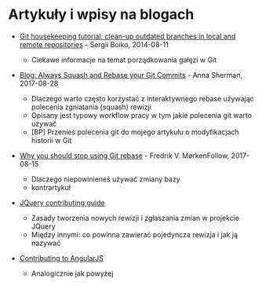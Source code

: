# Artykuły i wpisy na blogach

* [Git housekeeping tutorial: clean-up outdated branches in local and remote repositories](https://railsware.com/blog/2014/08/11/git-housekeeping-tutorial-clean-up-outdated-branches-in-local-and-remote-repositories/) - Sergii Boiko, 2014-08-11
    * Ciekawe informacje na temat porządkowania gałęzi w Git

* [Blog: Always Squash and Rebase your Git Commits](https://blog.carbonfive.com/2017/08/28/always-squash-and-rebase-your-git-commits/) - Anna Sherman, 2017-08-28
    * Dlaczego warto często korzystać z interaktywnego rebase używając polecenia zgniatania (squash) rewizji
    * Opisany jest typowy workflow pracy w tym jakie polecenia git warto używać
    * [BP] Przenieś polecenia git do mojego artykułu o modyfikacjach historii w Git

* [Why you should stop using Git rebase](https://medium.com/@fredrikmorken/why-you-should-stop-using-git-rebase-5552bee4fed1) - Fredrik V. MørkenFollow, 2017-08-15
    * Dlaczego niepowinieneś używać zmiany bazy
    * kontrartykuł

* [JQuery contributing guide](https://contribute.jquery.org/commits-and-pull-requests/)
    * Zasady tworzenia nowych rewizji i zgłaszania zmian w projekcie JQuery
    * Między innymi: co powinna zawierać pojedyncza rewizja i jak ją nazywać
* [Contributing to AngularJS](https://github.com/angular/angular.js/blob/master/CONTRIBUTING.md)
    * Analogicznie jak powyżej

